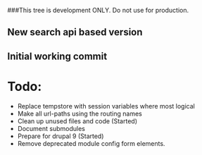 ###This tree is development ONLY. Do not use for production.
## New search api based version
## Initial working commit
# Todo:
- Replace tempstore with session variables where most logical
- Make all url-paths using the routing names
- Clean up unused files and code (Started)
- Document submodules
- Prepare for drupal 9 (Started) 
- Remove deprecated module config form elements.
